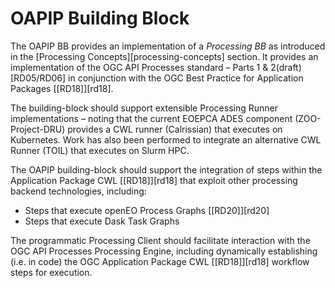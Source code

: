 # OAPIP Building Block

The OAPIP BB provides an implementation of a _Processing BB_ as introduced in the [Processing Concepts][processing-concepts] section. It provides an implementation of the OGC API Processes standard – Parts 1 & 2(draft) [RD05/RD06] in conjunction with the OGC Best Practice for Application Packages [[RD18]][rd18].

The building-block should support extensible Processing Runner implementations – noting that the current EOEPCA ADES component (ZOO-Project-DRU) provides a CWL runner (Calrissian) that executes on Kubernetes. Work has also been performed to integrate an alternative CWL Runner (TOIL) that executes on Slurm HPC.

The OAPIP building-block should support the integration of steps within the Application Package CWL [[RD18]][rd18] that exploit other processing backend technologies, including:

*	Steps that execute openEO Process Graphs [[RD20]][rd20]
*	Steps that execute Dask Task Graphs

The programmatic Processing Client should facilitate interaction with the OGC API Processes Processing Engine, including dynamically establishing (i.e. in code) the OGC Application Package CWL [[RD18]][rd18] workflow steps for execution.
